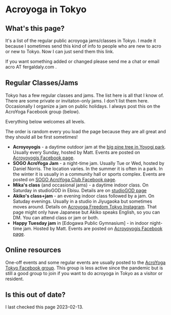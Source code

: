 # Acroyoga in Tokyo

## What's this page?

It's a list of the regular public acroyoga jams/classes in Tokyo.
I made it because I sometimes send this kind of info
to people who are new to acro or new to Tokyo.
Now I can just send them this link.

If you want something added or changed
please send me a chat or email acro AT fergaldaly.com .

## Regular Classes/Jams

Tokyo has a few regular classes and jams.
The list here is all that I know of.
There are some private or invitaton-only jams.
I don't list them here.
Occasionally I organize a jam on public holidays.
I always post this on the AcroYoga Facebook group (below).

Everything below welcomes all levels.

The order is random every you load the page
because they are all great
and they should all be first sometimes!

- **Acroyoyogis** - a daytime outdoor jam at the [big pine tree in Yoyogi park](https://goo.gl/maps/hjEZAWaZSV5nrmCF8).
  Usually every Sunday,
  hosted by Matt.
  Events are posted on [Acroyoyogis Facebook page](https://www.facebook.com/acroyoyogis).
- **SOGO AcroYoga Jam** - a night-time jam.
  Usually Tue or Wed,
  hosted by Daniel Norris.
  The location varies.
  In the summer it is often in a park.
  In the winter it is usually in a community hall or sports complex.
  Events are posted on [SOGO AcroYoga Club Facebook page](https://www.facebook.com/groups/775712679249057).
- **Mika's class** (and occasional jams) - a daytime indoor class.
  On Saturday in studioGOD in Ebisu.
  Details are on [studioGOD page](https://www.studio-god.com/blog/11137/)
- **Akiko's class+jam** - an evening indoor class followed by a jam.
  On Satuday evenings.
  Usually in a studio in Jiyugaoka but sometimes moves around.
  Details on [Acroyoga Freedom Tokyo Instagram](https://www.instagram.com/acroyogafreedomtokyo/).
  That page might only have Japanese
  but Akiko speaks English,
  so you can DM.
  You can attend class or jam or both.
- **Happy Tuesday jam** in [Edogawa Public Gymnasium] - in indoor night-time jam.
  Hosted by Matt.
  Events are posted on [Acroyoyogis Facebook page](https://www.facebook.com/acroyoyogis).

<script>

let list = document.querySelector("ul");
let children = list.children;
let newList = [];
while (children.length) {
  let child = children[Math.floor(Math.random()*children.length)];
  list.removeChild(child);
  newList.push(child);
  children = list.children;
}
for (child of newList) {
  list.appendChild(child);
}
</script>

## Online resources

One-off events and some regular events
are usually posted to the [AcroYoga Tokyo Facebook group](https://www.facebook.com/groups/acroyoga.tokyo).
This group is less active
since the pandemic
but is still a good group to join
if you want to do acroyoga in Tokyo
as a visitor or resident.

## Is this out of date?

I last checked this page 2023-02-13.

